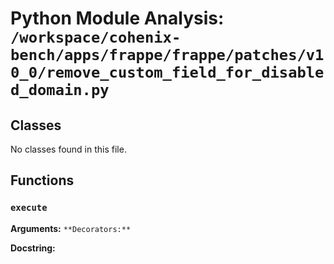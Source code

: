 # Python Module Analysis: `/workspace/cohenix-bench/apps/frappe/frappe/patches/v10_0/remove_custom_field_for_disabled_domain.py`

## Classes

No classes found in this file.


## Functions

### `execute`
**Arguments:** ``
**Decorators:** ``

**Docstring:**
```

```

